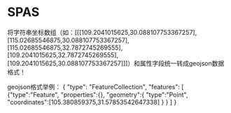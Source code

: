 # SPAS
将字符串坐标数组（如：[[[109.2041015625,30.088107753367257],[115.02685546875,30.088107753367257], [115.02685546875,32.7872745269555],[109.2041015625,32.7872745269555],[109.2041015625,30.088107753367257]]]）和属性字段统一转成geojson数据格式！

geojson格式举例：
{
  "type": "FeatureCollection",
  "features": [
        {"type":"Feature",
        "properties":{},
        "geometry":{
            "type":"Point",
            "coordinates":[105.380859375,31.57853542647338]
            }
        }
    ]
}
